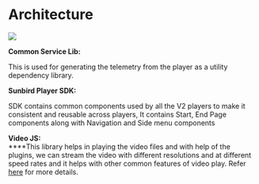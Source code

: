 # Architecture

![](../../../../../.gitbook/assets/videoplayerArchitecture.png)

**Common Service Lib:**

This is used for generating the telemetry from the player as a utility dependency library.



**Sunbird Player SDK:**

SDK contains common components used by all the V2 players to make it consistent and reusable across players, It contains Start, End Page components along with Navigation and Side menu components



**Video JS:**\
****This library helps in playing the video files and with help of the plugins, we can stream the video with different resolutions and at different speed rates and it helps with other common features of video play. Refer [here](https://github.com/videojs/video.js) for more details.
